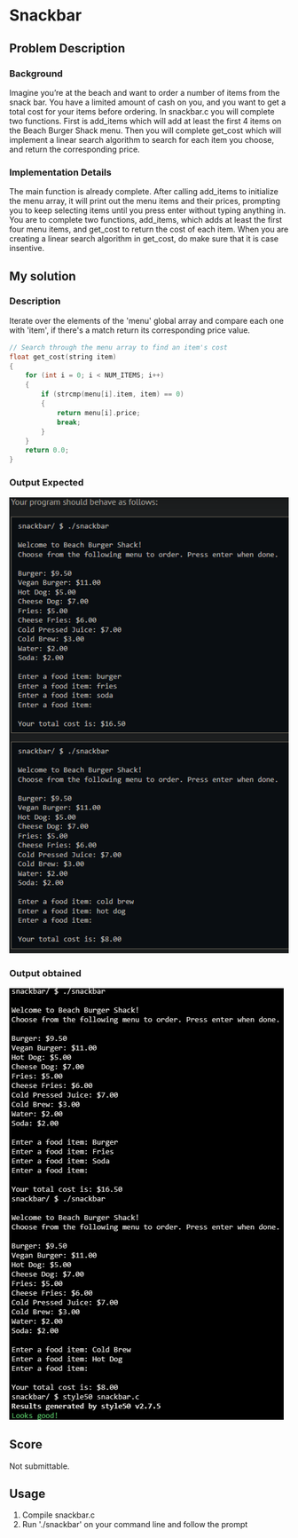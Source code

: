 # Snackbar

## Problem Description

### Background

Imagine you’re at the beach and want to order a number of items from the snack bar. You have a limited amount of cash on you, and you want to get a total cost for your items before ordering. In snackbar.c you will complete two functions. First is add_items which will add at least the first 4 items on the Beach Burger Shack menu. Then you will complete get_cost which will implement a linear search algorithm to search for each item you choose, and return the corresponding price.

### Implementation Details

The main function is already complete. After calling add_items to initialize the menu array, it will print out the menu items and their prices, prompting you to keep selecting items until you press enter without typing anything in. You are to complete two functions, add_items, which adds at least the first four menu items, and get_cost to return the cost of each item. When you are creating a linear search algorithm in get_cost, do make sure that it is case insentive.

## My solution

### Description

Iterate over the elements of the 'menu' global array and compare each one with 'item', if there's a match return its corresponding price value.

```c
// Search through the menu array to find an item's cost
float get_cost(string item)
{
    for (int i = 0; i < NUM_ITEMS; i++)
    {
        if (strcmp(menu[i].item, item) == 0)
        {
            return menu[i].price;
            break;
        }
    }
    return 0.0;
}

```

### Output Expected

![Output expected](./Resources/OutputExpected.png)

### Output obtained

![Output obtained](./Resources/OutputObtained.png)

## Score

Not submittable.

## Usage

1. Compile snackbar.c
2. Run './snackbar' on your command line and follow the prompt